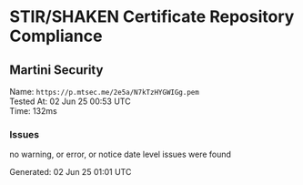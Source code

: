 # STIR/SHAKEN Certificate Repository Compliance

## Martini Security

Name: `https://p.mtsec.me/2e5a/N7kTzHYGWIGg.pem`\
Tested At: 02 Jun 25 00:53 UTC\
Time: 132ms

### Issues

no warning, or error, or notice date level issues were found

Generated: 02 Jun 25 01:01 UTC